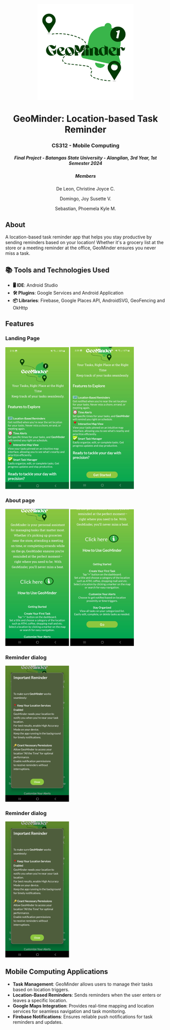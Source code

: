 <p align="center"> 
    <img src="https://github.com/coochill/GeoMinder/blob/main/assets/500x500.png" width="300">
</p>

<h1 align="center"> 
GeoMinder: Location-based Task Reminder</h1>
<h3 align="center"> CS312 - Mobile Computing</h3>
<h5 align="center"> Final Project - Batangas State University - Alangilan, 3rd Year, 1st Semester 2024 </h3>

<h5 align="center"> Members </h3>
<p align="center">De Leon, Christine Joyce C.</p>
<p align="center">Domingo, Joy Susette V.</p>
<p align="center">Sebastian, Phoemela Kyle M.</p>

 ## About
 <p> A location-based task reminder app that helps you stay productive by sending reminders based on your location! Whether it's a grocery list at the store or a meeting reminder at the office, GeoMinder ensures you never miss a task. </p>


## 📚 Tools and Technologies Used
<ul>
  <li> <b>🖥️ IDE</b>: Android Studio</li>
  <li> <b>🛠 Plugins</b>: Google Services and Android Application</li>
  <li> <b>📦 Libraries</b>: Firebase, Google Places API, AndroidSVG, GeoFencing and OkHttp</li>
</ul>

## Features 

<body>
    <div class="row">
	<h3>Landing Page</h3>
	<img src="https://github.com/coochill/GeoMinder/blob/main/assets/Landing1.jpg" alt="Image 2" width="200">
        <img src="https://github.com/coochill/GeoMinder/blob/main/assets/Landing2.jpg" alt="Image 3" width="200"> 
        <h3>About page</h3>
	<img src="https://github.com/coochill/GeoMinder/blob/main/assets/About.jpg" alt="Image 2" width="200">
        <img src="https://github.com/coochill/GeoMinder/blob/main/assets/About2.jpg" alt="Image 3" width="200">
	<h3>Reminder dialog</h3>
	<img src="https://github.com/coochill/GeoMinder/blob/main/assets/Reminder.jpg" alt="Image 2" width="200"> 
	<h3>Reminder dialog</h3>
	<img src="https://github.com/coochill/GeoMinder/blob/main/assets/Reminder.jpg" alt="Image 2" width="200"> 
    </div>
</body>

## Mobile Computing Applications
<ul> <li><strong>Task Management</strong>: GeoMinder allows users to manage their tasks based on location triggers.</li> <li><strong>Location-Based Reminders</strong>: Sends reminders when the user enters or leaves a specific location.</li> <li><strong>Google Maps Integration</strong>: Provides real-time mapping and location services for seamless navigation and task monitoring.</li> <li><strong>Firebase Notifications</strong>: Ensures reliable push notifications for task reminders and updates.</li> </ul>


